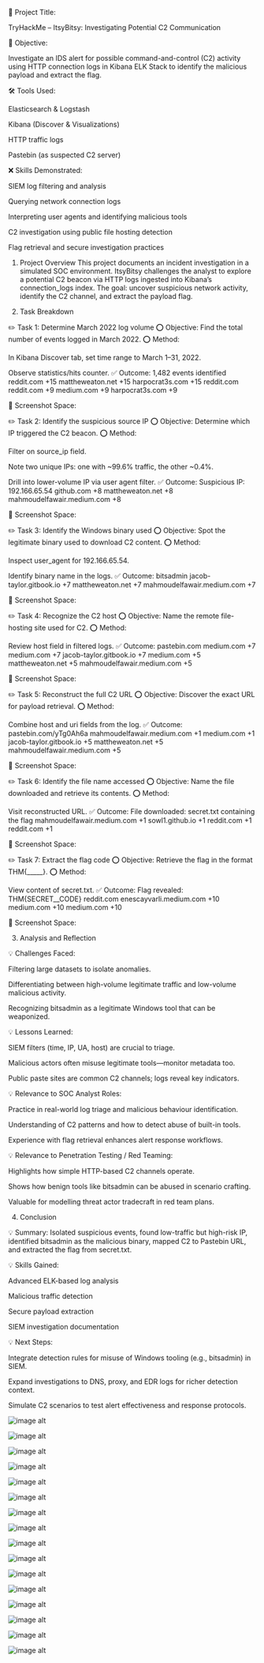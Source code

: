 📝 Project Title:

TryHackMe – ItsyBitsy: Investigating Potential C2 Communication

🎯 Objective:

Investigate an IDS alert for possible command-and-control (C2) activity using HTTP connection logs in Kibana ELK Stack to identify the malicious payload and extract the flag.

🛠️ Tools Used:

Elasticsearch & Logstash

Kibana (Discover & Visualizations)

HTTP traffic logs

Pastebin (as suspected C2 server)

❌ Skills Demonstrated:

SIEM log filtering and analysis

Querying network connection logs

Interpreting user agents and identifying malicious tools

C2 investigation using public file hosting detection

Flag retrieval and secure investigation practices

1. Project Overview
This project documents an incident investigation in a simulated SOC environment. ItsyBitsy challenges the analyst to explore a potential C2 beacon via HTTP logs ingested into Kibana’s connection_logs index. The goal: uncover suspicious network activity, identify the C2 channel, and extract the payload flag.

2. Task Breakdown

✏️ Task 1: Determine March 2022 log volume
⭕️ Objective: Find the total number of events logged in March 2022.
⭕️ Method:

In Kibana Discover tab, set time range to March 1–31, 2022.

Observe statistics/hits counter.
✅ Outcome: 1,482 events identified 
reddit.com
+15
mattheweaton.net
+15
harpocrat3s.com
+15
reddit.com
reddit.com
+9
medium.com
+9
harpocrat3s.com
+9

📸 Screenshot Space:

✏️ Task 2: Identify the suspicious source IP
⭕️ Objective: Determine which IP triggered the C2 beacon.
⭕️ Method:

Filter on source_ip field.

Note two unique IPs: one with ~99.6% traffic, the other ~0.4%.

Drill into lower-volume IP via user agent filter.
✅ Outcome: Suspicious IP: 192.166.65.54 
github.com
+8
mattheweaton.net
+8
mahmoudelfawair.medium.com
+8

📸 Screenshot Space:

✏️ Task 3: Identify the Windows binary used
⭕️ Objective: Spot the legitimate binary used to download C2 content.
⭕️ Method:

Inspect user_agent for 192.166.65.54.

Identify binary name in the logs.
✅ Outcome: bitsadmin 
jacob-taylor.gitbook.io
+7
mattheweaton.net
+7
mahmoudelfawair.medium.com
+7

📸 Screenshot Space:

✏️ Task 4: Recognize the C2 host
⭕️ Objective: Name the remote file-hosting site used for C2.
⭕️ Method:

Review host field in filtered logs.
✅ Outcome: pastebin.com 
medium.com
+7
medium.com
+7
jacob-taylor.gitbook.io
+7
medium.com
+5
mattheweaton.net
+5
mahmoudelfawair.medium.com
+5

📸 Screenshot Space:

✏️ Task 5: Reconstruct the full C2 URL
⭕️ Objective: Discover the exact URL for payload retrieval.
⭕️ Method:

Combine host and uri fields from the log.
✅ Outcome: pastebin.com/yTg0Ah6a 
mahmoudelfawair.medium.com
+1
medium.com
+1
jacob-taylor.gitbook.io
+5
mattheweaton.net
+5
mahmoudelfawair.medium.com
+5

📸 Screenshot Space:

✏️ Task 6: Identify the file name accessed
⭕️ Objective: Name the file downloaded and retrieve its contents.
⭕️ Method:

Visit reconstructed URL.
✅ Outcome: File downloaded: secret.txt containing the flag 
mahmoudelfawair.medium.com
+1
sowl1.github.io
+1
reddit.com
+1
reddit.com
+1

📸 Screenshot Space:

✏️ Task 7: Extract the flag code
⭕️ Objective: Retrieve the flag in the format THM{_____}.
⭕️ Method:

View content of secret.txt.
✅ Outcome: Flag revealed: THM{SECRET__CODE} 
reddit.com
enescayvarli.medium.com
+10
medium.com
+10
medium.com
+10

📸 Screenshot Space:

3. Analysis and Reflection

💡 Challenges Faced:

Filtering large datasets to isolate anomalies.

Differentiating between high-volume legitimate traffic and low-volume malicious activity.

Recognizing bitsadmin as a legitimate Windows tool that can be weaponized.

💡 Lessons Learned:

SIEM filters (time, IP, UA, host) are crucial to triage.

Malicious actors often misuse legitimate tools—monitor metadata too.

Public paste sites are common C2 channels; logs reveal key indicators.

💡 Relevance to SOC Analyst Roles:

Practice in real-world log triage and malicious behaviour identification.

Understanding of C2 patterns and how to detect abuse of built-in tools.

Experience with flag retrieval enhances alert response workflows.

💡 Relevance to Penetration Testing / Red Teaming:

Highlights how simple HTTP-based C2 channels operate.

Shows how benign tools like bitsadmin can be abused in scenario crafting.

Valuable for modelling threat actor tradecraft in red team plans.

4. Conclusion

💡 Summary:
Isolated suspicious events, found low-traffic but high-risk IP, identified bitsadmin as the malicious binary, mapped C2 to Pastebin URL, and extracted the flag from secret.txt.

💡 Skills Gained:

Advanced ELK-based log analysis

Malicious traffic detection

Secure payload extraction

SIEM investigation documentation

💡 Next Steps:

Integrate detection rules for misuse of Windows tooling (e.g., bitsadmin) in SIEM.

Expand investigations to DNS, proxy, and EDR logs for richer detection context.

Simulate C2 scenarios to test alert effectiveness and response protocols.

![image alt](image_url) 

![image alt](image_url) 

![image alt](image_url) 

![image alt](image_url) 

![image alt](image_url) 

![image alt](image_url) 

![image alt](image_url) 

![image alt](image_url) 

![image alt](image_url) 

![image alt](image_url) 

![image alt](image_url) 

![image alt](image_url) 

![image alt](image_url) 

![image alt](image_url) 

![image alt](image_url) 

![image alt](image_url) 

